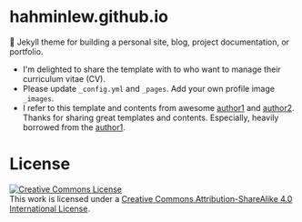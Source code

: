 # hahminlew.github.io
:triangular_ruler: Jekyll theme for building a personal site, blog, project documentation, or portfolio.

- I'm delighted to share the template with to who want to manage their curriculum vitae (CV).
- Please update `_config.yml` and `_pages`. Add your own profile image `_images`.
- I refer to this template and contents from awesome [author1](https://joonhyung-park.github.io/) and [author2](https://keunhong.com/). Thanks for sharing great templates and contents. Especially, heavily borrowed from the [author1](https://joonhyung-park.github.io/).

# License
<a rel="license" href="http://creativecommons.org/licenses/by-sa/4.0/"><img alt="Creative Commons License" style="border-width:0" src="https://i.creativecommons.org/l/by-sa/4.0/88x31.png" /></a><br />This work is licensed under a <a rel="license" href="http://creativecommons.org/licenses/by-sa/4.0/">Creative Commons Attribution-ShareAlike 4.0 International License</a>.
